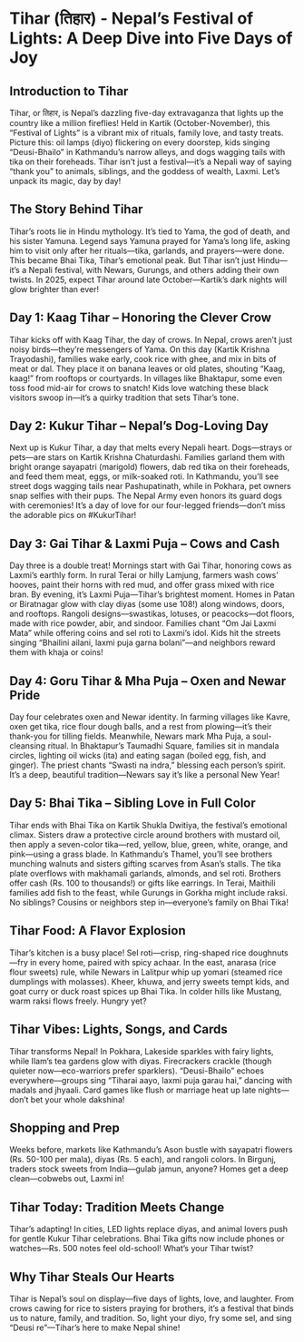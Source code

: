 # Tihar (तिहार) - Nepal’s Festival of Lights: A Deep Dive into Five Days of Joy

## Introduction to Tihar

Tihar, or तिहार, is Nepal’s dazzling five-day extravaganza that lights up the country like a million fireflies! Held in Kartik (October-November), this “Festival of Lights” is a vibrant mix of rituals, family love, and tasty treats. Picture this: oil lamps (diyo) flickering on every doorstep, kids singing “Deusi-Bhailo” in Kathmandu’s narrow alleys, and dogs wagging tails with tika on their foreheads. Tihar isn’t just a festival—it’s a Nepali way of saying “thank you” to animals, siblings, and the goddess of wealth, Laxmi. Let’s unpack its magic, day by day!

## The Story Behind Tihar

Tihar’s roots lie in Hindu mythology. It’s tied to Yama, the god of death, and his sister Yamuna. Legend says Yamuna prayed for Yama’s long life, asking him to visit only after her rituals—tika, garlands, and prayers—were done. This became Bhai Tika, Tihar’s emotional peak. But Tihar isn’t just Hindu—it’s a Nepali festival, with Newars, Gurungs, and others adding their own twists. In 2025, expect Tihar around late October—Kartik’s dark nights will glow brighter than ever!

## Day 1: Kaag Tihar – Honoring the Clever Crow

Tihar kicks off with Kaag Tihar, the day of crows. In Nepal, crows aren’t just noisy birds—they’re messengers of Yama. On this day (Kartik Krishna Trayodashi), families wake early, cook rice with ghee, and mix in bits of meat or dal. They place it on banana leaves or old plates, shouting “Kaag, kaag!” from rooftops or courtyards. In villages like Bhaktapur, some even toss food mid-air for crows to snatch! Kids love watching these black visitors swoop in—it’s a quirky tradition that sets Tihar’s tone.

## Day 2: Kukur Tihar – Nepal’s Dog-Loving Day

Next up is Kukur Tihar, a day that melts every Nepali heart. Dogs—strays or pets—are stars on Kartik Krishna Chaturdashi. Families garland them with bright orange sayapatri (marigold) flowers, dab red tika on their foreheads, and feed them meat, eggs, or milk-soaked roti. In Kathmandu, you’ll see street dogs wagging tails near Pashupatinath, while in Pokhara, pet owners snap selfies with their pups. The Nepal Army even honors its guard dogs with ceremonies! It’s a day of love for our four-legged friends—don’t miss the adorable pics on #KukurTihar!

## Day 3: Gai Tihar & Laxmi Puja – Cows and Cash

Day three is a double treat! Mornings start with Gai Tihar, honoring cows as Laxmi’s earthly form. In rural Terai or hilly Lamjung, farmers wash cows’ hooves, paint their horns with red mud, and offer grass mixed with rice bran. By evening, it’s Laxmi Puja—Tihar’s brightest moment. Homes in Patan or Biratnagar glow with clay diyas (some use 108!) along windows, doors, and rooftops. Rangoli designs—swastikas, lotuses, or peacocks—dot floors, made with rice powder, abir, and sindoor. Families chant “Om Jai Laxmi Mata” while offering coins and sel roti to Laxmi’s idol. Kids hit the streets singing “Bhailini ailani, laxmi puja garna bolani”—and neighbors reward them with khaja or coins!

## Day 4: Goru Tihar & Mha Puja – Oxen and Newar Pride

Day four celebrates oxen and Newar identity. In farming villages like Kavre, oxen get tika, rice flour dough balls, and a rest from plowing—it’s their thank-you for tilling fields. Meanwhile, Newars mark Mha Puja, a soul-cleansing ritual. In Bhaktapur’s Taumadhi Square, families sit in mandala circles, lighting oil wicks (ita) and eating sagan (boiled egg, fish, and ginger). The priest chants “Swasti na indra,” blessing each person’s spirit. It’s a deep, beautiful tradition—Newars say it’s like a personal New Year!

## Day 5: Bhai Tika – Sibling Love in Full Color

Tihar ends with Bhai Tika on Kartik Shukla Dwitiya, the festival’s emotional climax. Sisters draw a protective circle around brothers with mustard oil, then apply a seven-color tika—red, yellow, blue, green, white, orange, and pink—using a grass blade. In Kathmandu’s Thamel, you’ll see brothers munching walnuts and sisters gifting scarves from Asan’s stalls. The tika plate overflows with makhamali garlands, almonds, and sel roti. Brothers offer cash (Rs. 100 to thousands!) or gifts like earrings. In Terai, Maithili families add fish to the feast, while Gurungs in Gorkha might include raksi. No siblings? Cousins or neighbors step in—everyone’s family on Bhai Tika!

## Tihar Food: A Flavor Explosion

Tihar’s kitchen is a busy place! Sel roti—crisp, ring-shaped rice doughnuts—fry in every home, paired with spicy achaar. In the east, anarasa (rice flour sweets) rule, while Newars in Lalitpur whip up yomari (steamed rice dumplings with molasses). Kheer, khuwa, and jerry sweets tempt kids, and goat curry or duck roast spices up Bhai Tika. In colder hills like Mustang, warm raksi flows freely. Hungry yet?

## Tihar Vibes: Lights, Songs, and Cards

Tihar transforms Nepal! In Pokhara, Lakeside sparkles with fairy lights, while Ilam’s tea gardens glow with diyas. Firecrackers crackle (though quieter now—eco-warriors prefer sparklers). “Deusi-Bhailo” echoes everywhere—groups sing “Tiharai aayo, laxmi puja garau hai,” dancing with madals and jhyaali. Card games like flush or marriage heat up late nights—don’t bet your whole dakshina!

## Shopping and Prep

Weeks before, markets like Kathmandu’s Ason bustle with sayapatri flowers (Rs. 50-100 per mala), diyas (Rs. 5 each), and rangoli colors. In Birgunj, traders stock sweets from India—gulab jamun, anyone? Homes get a deep clean—cobwebs out, Laxmi in!

## Tihar Today: Tradition Meets Change

Tihar’s adapting! In cities, LED lights replace diyas, and animal lovers push for gentle Kukur Tihar celebrations. Bhai Tika gifts now include phones or watches—Rs. 500 notes feel old-school! What’s your Tihar twist?

## Why Tihar Steals Our Hearts

Tihar is Nepal’s soul on display—five days of lights, love, and laughter. From crows cawing for rice to sisters praying for brothers, it’s a festival that binds us to nature, family, and tradition. So, light your diyo, fry some sel, and sing “Deusi re”—Tihar’s here to make Nepal shine!